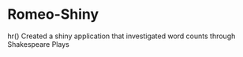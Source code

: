 # Romeo-Shiny
hr()
Created a shiny application that investigated word counts through Shakespeare Plays
